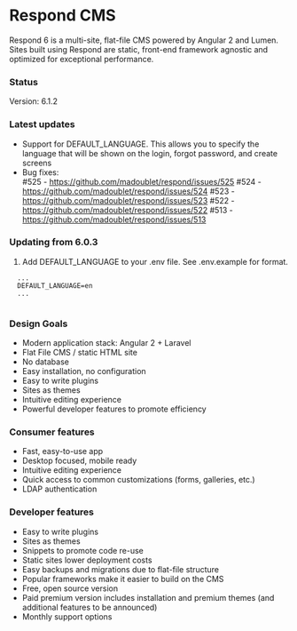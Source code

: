# Respond CMS

Respond 6 is a multi-site, flat-file CMS powered by Angular 2 and Lumen.  Sites built using Respond are static, front-end framework agnostic and optimized for exceptional performance.

### Status
Version: 6.1.2

### Latest updates
- Support for DEFAULT_LANGUAGE. This allows you to specify the language that will be shown on the login, forgot password, and create screens
- Bug fixes:  
    #525 - https://github.com/madoublet/respond/issues/525
    #524 - https://github.com/madoublet/respond/issues/524
    #523 - https://github.com/madoublet/respond/issues/523 
    #522 - https://github.com/madoublet/respond/issues/522
    #513 - https://github.com/madoublet/respond/issues/513


### Updating from 6.0.3

1. Add DEFAULT_LANGUAGE to your .env file.  See .env.example for format.

```
  ...
  DEFAULT_LANGUAGE=en
  ...
  
```

### Design Goals
- Modern application stack: Angular 2 + Laravel
- Flat File CMS / static HTML site
- No database
- Easy installation, no configuration
- Easy to write plugins
- Sites as themes
- Intuitive editing experience
- Powerful developer features to promote efficiency

### Consumer features
- Fast, easy-to-use app
- Desktop focused, mobile ready
- Intuitive editing experience
- Quick access to common customizations (forms, galleries, etc.)
- LDAP authentication

### Developer features
- Easy to write plugins
- Sites as themes
- Snippets to promote code re-use
- Static sites lower deployment costs
- Easy backups and migrations due to flat-file structure
- Popular frameworks make it easier to build on the CMS
- Free, open source version
- Paid premium version includes installation and premium themes (and additional features to be announced)
- Monthly support options
